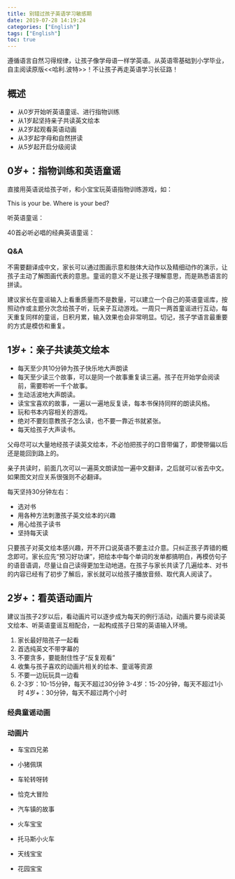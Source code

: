 ```yaml
---
title: 别错过孩子英语学习敏感期
date: 2019-07-28 14:19:24
categories: ["English"]
tags: ["English"]
toc: true
---
```


遵循语言自然习得规律，让孩子像学母语一样学英语。从英语零基础到小学毕业，自主阅读原版<<哈利.波特>>！不让孩子再走英语学习长征路！

<!-- more -->

## 概述

- 从0岁开始听英语童谣、进行指物训练
- 从1岁起坚持亲子共读英文绘本
- 从2岁起观看英语动画
- 从3岁起字母和自然拼读
- 从5岁起开启分级阅读

## 0岁+：指物训练和英语童谣

直接用英语说给孩子听，和小宝宝玩英语指物训练游戏，如：

This is your be. Where is your bed?

听英语童谣：

40首必听必唱的经典英语童谣：

### Q&A

不需要翻译成中文，家长可以通过图画示意和肢体大动作以及精细动作的演示，让孩子主动了解图画代表的意思。童谣的意义不是让孩子理解意思，而是熟悉语言的拼读。

建议家长在童谣输入上看重质量而不是数量，可以建立一个自己的英语童谣库，按照动作或主题分次念给孩子听，玩亲子互动游戏。一周只一两首童谣进行互动，每天重复同样的童谣，日积月累，输入效果也会非常明显。切记，孩子学语言最重要的方式是模仿和重复。

## 1岁+：亲子共读英文绘本

- 每天至少共10分钟为孩子快乐地大声朗读
- 每天至少读三个故事，可以是同一个故事重复读三遍。孩子在开始学会阅读前，需要聆听一千个故事。
- 生动活波地大声朗读。
- 读宝宝喜欢的故事，一遍以一遍地反复读，每本书保持同样的朗读风格。
- 玩和书本内容相关的游戏。
- 绝对不要刻意教孩子怎么读，也不要一靠近书就紧张。
- 每天给孩子大声读书。

父母尽可以大量地经孩子读英文绘本，不必怕把孩子的口音带偏了，即使带偏以后还是能回到路上的。

亲子共读时，前面几次可以一遍英文朗读加一遍中文翻译，之后就可以省去中文。如果图文对应关系很强则不必翻译。

每天坚持30分钟左右：

* 选对书
* 用各种方法刺激孩子英文绘本的兴趣
* 用心给孩子读书
* 坚持每天读

只要孩子对英文绘本感兴趣，开不开口说英语不要主过介意。只纠正孩子弄错的概念即可。家长应先“预习好功课”，把绘本中每个单词的发单都搞明白，再模仿句子的语音语调，尽量让自己读得更加生动地道。在孩子与家长共读了几遍绘本、对书的内容已经有了初步了解后，家长就可以给孩子播放音频、取代真人阅读了。

## 2岁+：看英语动画片

建议当孩子2岁以后，看动画片可以逐步成为每天的例行活动，动画片要与阅读英文绘本、听英语童谣互相配合，一起构成孩子日常的英语输入环境。

1. 家长最好陪孩子一起看
2. 首选纯英文不带字幕的
3. 不要贪多，要能耐住性子“反复观看”
4. 收集与孩子喜欢的动画片相关的绘本、童谣等资源
5. 不要一边玩玩具一边看
6. 2-3岁：10-15分钟，每天不超过30分钟 3-4岁：15-20分钟，每天不超过1小时 4岁+：30分钟，每天不超过两个小时

### 经典童谣动画

### 动画片

- 车宝四兄弟
- 小猪佩琪

- 车轮转呀转
- 恰克大冒险
- 汽车镇的故事
- 火车宝宝
- 托马斯小火车
- 天线宝宝
- 花园宝宝

